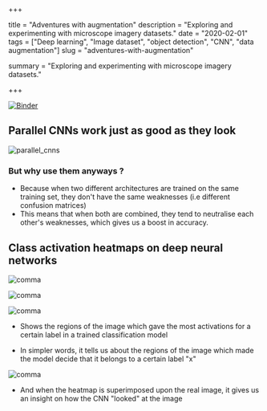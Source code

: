 +++


title = "Adventures with augmentation"
description = "Exploring and experimenting with microscope imagery datasets."
date = "2020-02-01"
tags = ["Deep learning", "Image dataset", "object detection", "CNN", "data augmentation"]
slug = "adventures-with-augmentation"

summary = "Exploring and experimenting with microscope imagery datasets."


+++



 

[![Binder](https://camo.githubusercontent.com/bfeb5472ee3df9b7c63ea3b260dc0c679be90b97/68747470733a2f2f696d672e736869656c64732e696f2f62616467652f72656e6465722d6e627669657765722d6f72616e67652e7376673f636f6c6f72423d66333736323626636f6c6f72413d346434643464)](https://nbviewer.jupyter.org/github/Mayukhdeb/adventures-with-augmentation/tree/master/)


## Parallel CNNs work just as good as they look

![parallel_cnns](https://raw.githubusercontent.com/Mayukhdeb/adventures-with-augmentation/master/parallel_cnn.jpg)


### But why use them anyways ?
* Because when two different architectures are trained on the same training set, they don't have the same weaknesses (i.e different confusion matrices) 
* This means that when both are combined, they tend to neutralise each other's weaknesses, which gives us a boost in accuracy.

## Class activation heatmaps on deep neural networks

![comma](https://raw.githubusercontent.com/Mayukhdeb/adventures-with-augmentation/master/sample_images/original_comma.png)


![comma](https://raw.githubusercontent.com/Mayukhdeb/adventures-with-augmentation/master/sample_images/heatmap.png)


![comma](https://raw.githubusercontent.com/Mayukhdeb/adventures-with-augmentation/master/sample_images/superimposed.png)

* Shows the regions of the image which gave the most activations for a certain label in a trained classification model


* In simpler words, it tells us about the regions of the image which made the model decide that it belongs to a certain label "x"

![comma](https://raw.githubusercontent.com/Mayukhdeb/adventures-with-augmentation/master/sample_images/cell_detect_pipeline.png)



* And when the heatmap is superimposed upon the real image, it gives us an insight on how the CNN "looked" at the image
